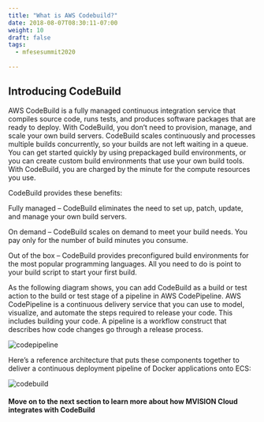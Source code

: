 ```yaml
---
title: "What is AWS Codebuild?"
date: 2018-08-07T08:30:11-07:00
weight: 10
draft: false
tags:
  - mfesesummit2020
  
---
```


## Introducing CodeBuild

AWS CodeBuild is a fully managed continuous integration service that compiles source code, runs tests, and produces software packages that are ready to deploy. With CodeBuild, you don’t need to provision, manage, and scale your own build servers. CodeBuild scales continuously and processes multiple builds concurrently, so your builds are not left waiting in a queue. You can get started quickly by using prepackaged build environments, or you can create custom build environments that use your own build tools. With CodeBuild, you are charged by the minute for the compute resources you use.

CodeBuild provides these benefits:

Fully managed – CodeBuild eliminates the need to set up, patch, update, and manage your own build servers.

On demand – CodeBuild scales on demand to meet your build needs. You pay only for the number of build minutes you consume.

Out of the box – CodeBuild provides preconfigured build environments for the most popular programming languages. All you need to do is point to your build script to start your first build.

As the following diagram shows, you can add CodeBuild as a build or test action to the build or test stage of a pipeline in AWS CodePipeline. AWS CodePipeline is a continuous delivery service that you can use to model, visualize, and automate the steps required to release your code. This includes building your code. A pipeline is a workflow construct that describes how code changes go through a release process.

![codepipeline](/images/mfe/codepipeline.png?classes=border,shadow)


Here’s a reference architecture that puts these components together to deliver a continuous deployment pipeline of Docker applications onto ECS:

![codebuild](/images/mfe/codebuild.png?classes=border,shadow)




#### Move on to the next section to learn more about how MVISION Cloud integrates with CodeBuild
